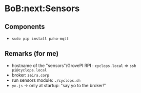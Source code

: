# BoB:next:Sensors



## Components

- `sudo pip install paho-mqtt`


## Remarks (for me)

- hostname of the "sensors"/GrovePI RPI : `cyclops.local` => `ssh pi@cyclops.local`
- broker: `zeira.corp`
- run sensors module: `./cyclops.sh`
- `yo.js` -> only at startup: "say yo to the broker!"
